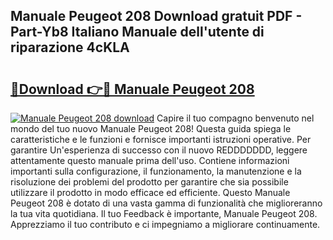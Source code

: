 ## Manuale Peugeot 208 Download gratuit PDF - Part-Yb8 Italiano Manuale dell'utente di riparazione 4cKLA

# <h2><a href="http://dfdd6wg.blite.top/?on=Manuale+Peugeot+208">🔗Download 👉🔴 Manuale Peugeot 208</a></h2>

[![Manuale Peugeot 208 download](https://i.imgur.com/lujVjoI.png)](http://dfdd6wg.blite.top/?on=Manuale+Peugeot+208)
Capire il tuo compagno benvenuto nel mondo del tuo nuovo Manuale Peugeot 208! Questa guida spiega le caratteristiche e le funzioni e fornisce importanti istruzioni operative. Per garantire Un'esperienza di successo con il nuovo REDDDDDDD, leggere attentamente questo manuale prima dell'uso. Contiene informazioni importanti sulla configurazione, il funzionamento, la manutenzione e la risoluzione dei problemi del prodotto per garantire che sia possibile utilizzare il prodotto in modo efficace ed efficiente. Questo Manuale Peugeot 208 è dotato di una vasta gamma di funzionalità che miglioreranno la tua vita quotidiana. Il tuo Feedback è importante, Manuale Peugeot 208. Apprezziamo il tuo contributo e ci impegniamo a migliorare continuamente.
